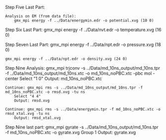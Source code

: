 Step Five Last Part:

    Analysis on EM (from data file):
        gmx_mpi energy -f ../Data/energymin.edr -o potential.xvg (10 0)

Step Six Last Part:
    gmx_mpi energy -f ../Data/nvt.edr -o temperature.xvg (16 0)

Step Seven Last Part:
    gmx_mpi energy -f ../Data/npt.edr -o pressure.xvg (18 0)

    gmx_mpi energy -f ../Data/npt.edr -o density.xvg (24 0)

Step Nine Analysis:
    gmx_mpi trjconv -s ../Data/md_10ns_output/md_10ns.tpr -f ../Data/md_10ns_output/md_10ns.xtc -o md_10ns_noPBC.xtc -pbc mol -center
        Select "1 0"
        Output: md_10ns_noPBC.xtc
 
    Continue: gmx_mpi rms -s ../Data/md_10ns_output/md_10ns.tpr -f md_10ns_noPBC.xtc -o rmsd.xvg -tu ns
        Select "4 4"
        Output: rmsd.xvg

    Continue: gmx_mpi rms -s ../Data/energymin.tpr -f md_10ns_noPBC.xtc -o rmsd_xtal.xvg -tu ns
        Output: rmsd_xtal.xvg

Step Nine last part:
    gmx_mpi gyrate -s ../Data/md_10ns_output/md_10ns.tpr -f md_10ns_noPBC.xtc -o gyrate.xvg
        Group 1
        Output: gyrate.xvg
